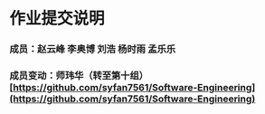 # 作业提交说明
### 成员：赵云峰 李奥博 刘浩 杨时雨 孟乐乐
### 成员变动：师玮华（转至第十组）[https://github.com/syfan7561/Software-Engineering](https://github.com/syfan7561/Software-Engineering)
